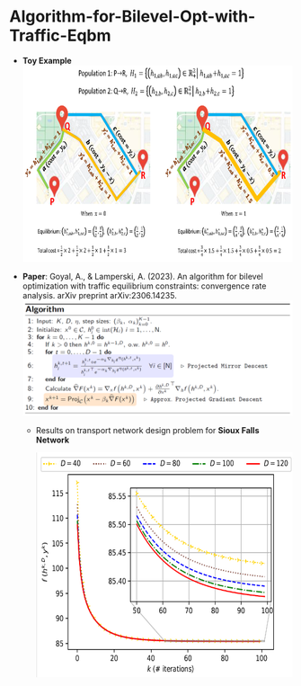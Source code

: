 # Algorithm-for-Bilevel-Opt-with-Traffic-Eqbm
* **Toy Example**  
  <img src="images/fig_ToyExample.png" width="650" height="350">
  
* **Paper**: Goyal, A., & Lamperski, A. (2023). An algorithm for bilevel optimization with traffic equilibrium constraints: convergence rate analysis. arXiv preprint arXiv:2306.14235.
     ![Algorithm](images/fig_Algorithm.png)
    * Results on transport network design problem for **Sioux Falls Network**
      
      <img src="images/fig_Results.png" width="600" height="400">
    


